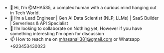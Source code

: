 - 👋 Hi, I’m @MHA535, a complex human with a curious mind hanging out in Tech World.
- 👀 I’m a Lead Engineer | Gen AI Data Scientist (NLP, LLMs) | SaaS Builder | Serverless & API Specialist
- 💞️ I’m looking to collaborate on Nothing yet, However if you have something interesting I'm open for discussion
- 📫 How to reach me on mhasanali381@gmail.com or Whatsapp +923453430023

<!---
MHA535/MHA535 is a ✨ special ✨ repository because its `README.md` (this file) appears on your GitHub profile.
You can click the Preview link to take a look at your changes.
--->
